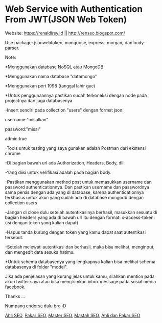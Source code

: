 # Web Service with Authentication From JWT(JSON Web Token)

Website: https://renaldirey.id || http://renseo.blogspot.com/

Use package: jsonwebtoken, mongoose, express, morgan, dan body-parser.

Note:

*Menggunakan database NoSQL atau MongoDB

*Menggunakan nama database "datamongo"

*Menggunakan port 1998 (tanggal lahir gue)

*Untuk penggunaannya pastikan sudah terkoneksi dengan node pada projectnya dan juga databasenya

-Insert sendiri pada collection "users" dengan format json:

username:"misalkan"

password:"misal"

admin:true

-Tools untuk testing yang saya gunakan adalah Postman dari ekstensi chrome

-Di bagian bawah url ada Authorization, Headers, Body, dll.

-Yang diisi untuk verifikasi adalah pada bagian body.

-Pastikan menggunakan method post untuk memasukkan username dan password authenticationnya. Dan pastikan username dan passwordnya sama persis dengan ada yang di database, karena authenticationnya terkhusus untuk akun yang sudah ada di database mongodb dengan collection users

-Jangan di close dulu setelah autentikasinya berhasil, masukkan sesuatu di bagian headers yang ada di bawah url itu dengan format:
x-access-token:(isi dengan token yang kalian dapat)

-Hapus tanda kurung dengan token yang kamu dapat saat autentikasi tersebut.

-Setelah melewati autentikasi dan berhasil, maka bisa melihat, menginput, dan mengedit data sesuka hatimu.

*Untuk schema databasenya yang lengkapnya kalian bisa melihat schema databasenya di folder "model".


Jika ada penjelasan yang kurang jelas untuk kamu, silahkan mention pada akun twitter saya atau bisa mengirimkan inbox message pada sosial media facebook.

Thanks ...


Numpang endorse dulu bro :D

<a href='https://renaldirey.id/ahli-dan-pakar-seo-indonesia/' title='Ahli SEO'>Ahli SEO</a>, <a href='https://renaldirey.id/ahli-dan-pakar-seo-indonesia/' title='Pakar SEO'>Pakar SEO</a>, <a href='https://renaldirey.id/ahli-dan-pakar-seo-indonesia/' title='Master SEO'>Master SEO</a>, <a href='https://renaldirey.id/ahli-dan-pakar-seo-indonesia/' title='Mastah SEO'>Mastah SEO</a>, <a href='https://renaldirey.id/ahli-dan-pakar-seo-indonesia/' title='Ahli dan Pakar SEO'>Ahli dan Pakar SEO</a>